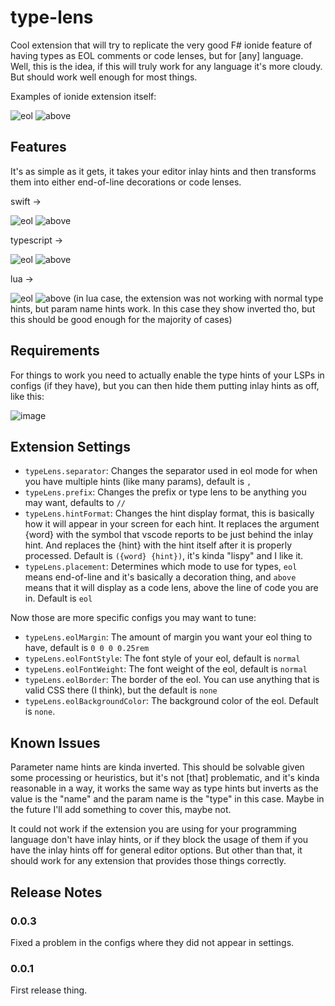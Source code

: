# type-lens

Cool extension that will try to replicate the very good F# ionide feature of having types as EOL comments or code lenses, but for \[any\] language.
Well, this is the idea, if this will truly work for any language it's more cloudy.
But should work well enough for most things.

Examples of ionide extension itself:

![eol](https://github.com/user-attachments/assets/151e29ac-62cf-41c1-a82c-659bd0be06e2)
![above](https://github.com/user-attachments/assets/902b5b21-1549-44df-97c1-1592f5526b72)


## Features

It's as simple as it gets, it takes your editor inlay hints and then transforms them into either end-of-line decorations or code lenses.

swift ->

![eol](https://github.com/user-attachments/assets/824763e5-a518-4726-9d80-942bb4150966)
![above](https://github.com/user-attachments/assets/9be293cf-ac97-43ad-9137-b558a964e4b9)

typescript ->

![eol](https://github.com/user-attachments/assets/617ff5c2-e54d-4252-9b43-81f89e9a67a8)
![above](https://github.com/user-attachments/assets/5867df22-6bbe-4b86-9965-421fd75a2fae)

lua ->

![eol](https://github.com/user-attachments/assets/4ebcb4b9-a6cb-41da-b3c3-829ebd3a5f1b)
![above](https://github.com/user-attachments/assets/9ecf883d-6e1f-4715-be18-b56280da4375)
(in lua case, the extension was not working with normal type hints, but param name hints work. In this case they show inverted tho, but this should be good enough for the majority of cases)

## Requirements

For things to work you need to actually enable the type hints of your LSPs in configs (if they have), but you can then hide them putting inlay hints as off, like this:

![image](https://github.com/user-attachments/assets/fe91e033-1e7c-4bc0-95b9-495ae99a521e)

## Extension Settings

* `typeLens.separator`: Changes the separator used in eol mode for when you have multiple hints (like many params), default is `, `
* `typeLens.prefix`: Changes the prefix or type lens to be anything you may want, defaults to `// `
* `typeLens.hintFormat`: Changes the hint display format, this is basically how it will appear in your screen for each hint. It replaces the argument {word} with the symbol that vscode reports to be just behind the inlay hint. And replaces the {hint} with the hint itself after it is properly processed. Default is `({word} {hint})`, it's kinda "lispy" and I like it.
* `typeLens.placement`: Determines which mode to use for types, `eol` means end-of-line and it's basically a decoration thing, and `above` means that it will display as a code lens, above the line of code you are in. Default is `eol`

Now those are more specific configs you may want to tune:
* `typeLens.eolMargin`: The amount of margin you want your eol thing to have, default is `0 0 0 0.25rem`
* `typeLens.eolFontStyle`: The font style of your eol, default is `normal`
* `typeLens.eolFontWeight`: The font weight of the eol, default is `normal`
* `typeLens.eolBorder`: The border of the eol. You can use anything that is valid CSS there (I think), but the default is `none`
* `typeLens.eolBackgroundColor`: The background color of the eol. Default is `none`.

## Known Issues

Parameter name hints are kinda inverted. This should be solvable given some processing or heuristics, but it's not \[that\] problematic, and it's kinda reasonable in a way, it works the same way as type hints but inverts as the value is the "name" and the param name is the "type" in this case. Maybe in the future I'll add something to cover this, maybe not.

It could not work if the extension you are using for your programming language don't have inlay hints, or if they block the usage of them if you have the inlay hints off for general editor options. But other than that, it should work for any extension that provides those things correctly.

## Release Notes

### 0.0.3
Fixed a problem in the configs where they did not appear in settings.

### 0.0.1

First release thing.
